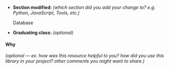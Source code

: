 <!-- Optional: short description of the changes you made -->

- **Section modified:** *(which section did you add your change to? e.g. Python,
  JavaScript, Tools, etc.)*

  Database
  
- **Graduating class:** *(optional)*

#### Why
*(optional &mdash; ex. how was this resource helpful to you? how did you use this
library in your project? other comments you might want to share.)*
